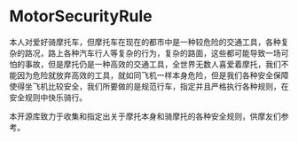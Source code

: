 # MotorSecurityRule
本人对爱好骑摩托车，但摩托车在现在的都市中是一种较危险的交通工具，各种复杂的路况，路上各种汽车行人等复杂的行为，复杂的路面，这些都可能导致一场可怕的事故，但是摩托仍是一种高效的交通工具，全世界无数人喜爱着摩托，我们不能因为危险就放弃高效的工具，就如同飞机一样本身危险，但是我们各种安全保障使得坐飞机比较安全，我们所要做的是规范行车，指定并且严格执行各种规则，在安全规则中快乐骑行。

本开源库致力于收集和指定出关于摩托本身和骑摩托的各种安全规则，供摩友们参考。
